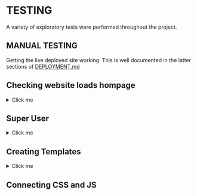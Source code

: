 # TESTING

A variety of exploratory tests were performed throughout the project.

## MANUAL TESTING

Getting the live deployed site working. This is well documented in the latter sections of [DEPLOYMENT.md](DEPLOYMENT.md)

## Checking website loads hompage


<details>
<summary>Click me</summary>

Add the following code to the home/views.py file. This tells the server to display "This is the homepage"

![01](docs/testing/01-load-home-page.png)

Add the following code to the elite_cuisine/urls.py file.

![env secret key](docs/testing/02-load-home-page.png)

Add the following code to the elite_cuisine/settings.py file to installed apps.

![env secret key](docs/testing/03-load-home-page.png)

Use command python3 manage.py runserver to check the home app is linked correctly.

![env secret key](docs/testing/04-load-home-page.png)

</details>

## Super User

<details>
<summary>Click me</summary>

When i originally tried to login as a superuser i recieved this error.

![Error](docs/testing/admin-test-01.png)

After using code institute support i had forgotten to add.

![CSFR](docs/testing/admin-test-02.png)

Admin login now functions correctly.

![Admin Page](docs/testing/admin-test-03.png)

</details>

## Creating Templates 

<details>
<summary>Click me</summary>



</details>

## Connecting CSS and JS